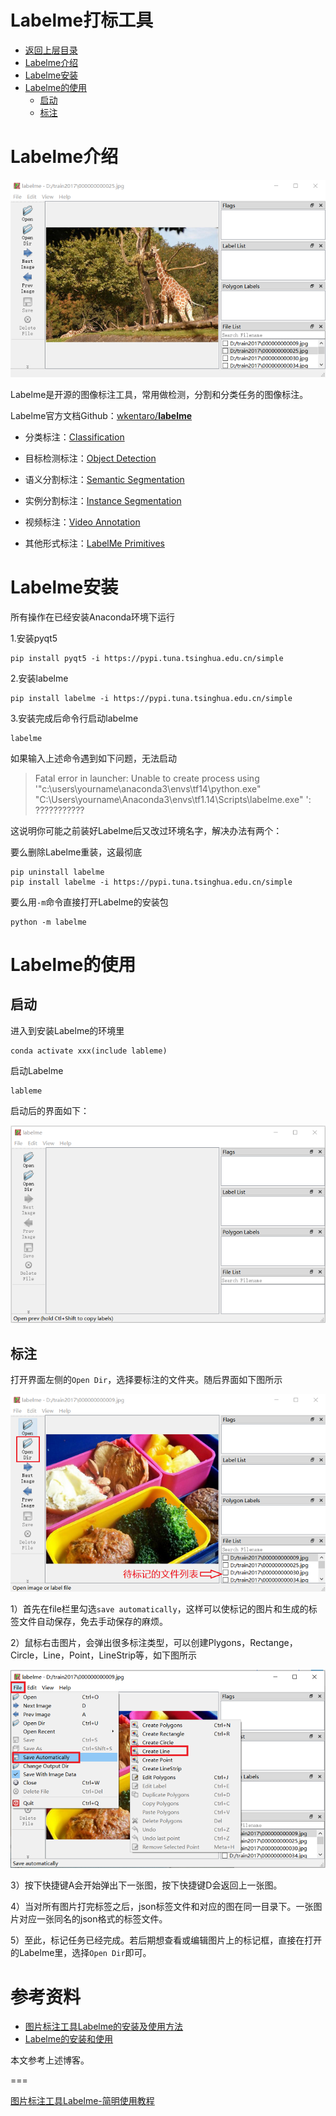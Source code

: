 # Labelme打标工具

* [返回上层目录](../image-mark-tool.md)
* [Labelme介绍](#Labelme介绍)
* [Labelme安装](#Labelme安装)
* [Labelme的使用](#Labelme的使用)
  * [启动](#启动)
  * [标注](#标注)

# Labelme介绍

![labelme](pic/labelme.png)

Labelme是开源的图像标注工具，常用做检测，分割和分类任务的图像标注。

Labelme官方文档Github：[wkentaro/**labelme**](https://github.com/wkentaro/labelme)

* 分类标注：[Classification](https://github.com/wkentaro/labelme/tree/v3.11.2/examples/classification)

* 目标检测标注：[Object Detection](https://github.com/wkentaro/labelme/tree/v3.11.2/examples/bbox_detection)

* 语义分割标注：[Semantic Segmentation](https://github.com/wkentaro/labelme/tree/v3.11.2/examples/semantic_segmentation)

* 实例分割标注：[Instance Segmentation](https://github.com/wkentaro/labelme/tree/v3.11.2/examples/instance_segmentation)

* 视频标注：[Video Annotation](https://github.com/wkentaro/labelme/tree/v3.11.2/examples/video_annotation)

* 其他形式标注：[LabelMe Primitives](https://github.com/wkentaro/labelme/tree/v3.11.2/examples/primitives)

# Labelme安装

所有操作在已经安装Anaconda环境下运行

1.安装pyqt5

```shell
pip install pyqt5 -i https://pypi.tuna.tsinghua.edu.cn/simple
```

2.安装labelme

```shell
pip install labelme -i https://pypi.tuna.tsinghua.edu.cn/simple
```

3.安装完成后命令行启动labelme

```shell
labelme
```

如果输入上述命令遇到如下问题，无法启动

> Fatal error in launcher: Unable to create process using '"c:\users\yourname\anaconda3\envs\tf14\python.exe"  "C:\Users\yourname\Anaconda3\envs\tf1.14\Scripts\labelme.exe" ': ???????????

这说明你可能之前装好Labelme后又改过环境名字，解决办法有两个：

要么删除Labelme重装，这最彻底

```shell
pip uninstall labelme
pip install labelme -i https://pypi.tuna.tsinghua.edu.cn/simple
```

要么用`-m`命令直接打开Labelme的安装包

```shell
python -m labelme
```

# Labelme的使用

## 启动

进入到安装Labelme的环境里

```shell
conda activate xxx(include lableme)
```

启动Labelme

```shell
lableme
```

 启动后的界面如下：

![labelme-open](pic/labelme-open.png)

## 标注

打开界面左侧的`Open Dir`，选择要标注的文件夹。随后界面如下图所示

![labelme-open-dir](pic/labelme-open-dir.png)

1）首先在file栏里勾选`save automatically`，这样可以使标记的图片和生成的标签文件自动保存，免去手动保存的麻烦。

2）鼠标右击图片，会弹出很多标注类型，可以创建Plygons，Rectange，Circle，Line，Point，LineStrip等，如下图所示

![labelme-set](pic/labelme-set.png)

3）按下快捷键A会开始弹出下一张图，按下快捷键D会返回上一张图。

4）当对所有图片打完标签之后，json标签文件和对应的图在同一目录下。一张图片对应一张同名的json格式的标签文件。

5）至此，标记任务已经完成。若后期想查看或编辑图片上的标记框，直接在打开的Labelme里，选择`Open Dir`即可。

# 参考资料

* [图片标注工具Labelme的安装及使用方法](https://blog.csdn.net/zong596568821xp/article/details/83375227)
* [Labelme的安装和使用](https://zhuanlan.zhihu.com/p/393166944)

本文参考上述博客。

===

[图片标注工具Labelme-简明使用教程](https://blog.csdn.net/xjm850552586/article/details/112268837)